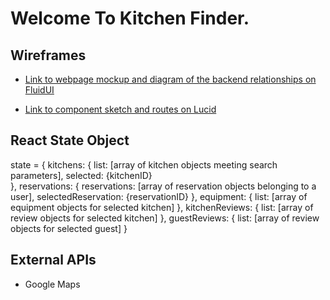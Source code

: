 # Welcome To Kitchen Finder.

## Wireframes

* <a href="https://www.fluidui.com/editor/live/preview/cF9PU2E4NXJPbVREeWdGT0hOV0ZPek40UXRSSzZHZEJ2dg==">Link to webpage mockup and diagram of the backend relationships on FluidUI</a>

* <a href="https://www.lucidchart.com/invitations/accept/1f91db54-c8a8-4922-9016-a40b6cb4bde4">
  Link to component sketch and routes on Lucid
</a>


## React State Object

state = {
  kitchens: {
    list: [array of kitchen objects meeting search parameters],
    selected: {kitchenID}  
    },
  reservations: {
    reservations: [array of reservation objects belonging to a user],
    selectedReservation: {reservationID}
  },
  equipment: {
    list: [array of equipment objects for selected kitchen]
  },
  kitchenReviews: {
    list: [array of review objects for selected kitchen]
  },
  guestReviews: {
    list: [array of review objects for selected guest]
}


## External APIs

* Google Maps
